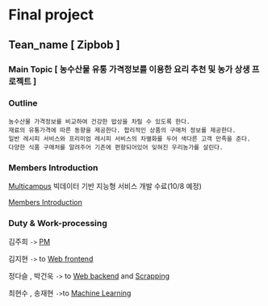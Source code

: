 # Final project
## Tean_name [ Zipbob ]
### Main Topic [ 농수산물 유통 가격정보를 이용한 요리 추천 및 농가 상생 프로젝트 ]
### Outline 
```
농수산물 가격정보를 비교하여 건강한 밥상을 차릴 수 있도록 한다.
재료의 유통가격에 따른 동향을 제공한다. 합리적인 상품의 구매처 정보를 제공한다. 
일반 레시피 서비스와 프리미엄 레시피 서비스의 차별화를 두어 색다른 고객 만족을 준다.
다양한 식품 구매처를 알려주어 기존에 편향되어있어 잊혀진 우리농가를 살린다.
```
### Members Introduction

[Multicampus](https://www.multicampus.com) 빅데이터 기반 지능형 서비스 개발 수료(10/8 예정)

[Members Introduction](https://github.com/ginttone/Zipbob/blob/master/member.md)


### Duty & Work-processing
김주희 `->` [PM](https://github.com/ginttone/Zipbob)

김지현 `->` to [Web frontend](https://github.com/ginttone/Zipbob/tree/master/home)

정다슬 , 박건욱 `->` to [Web backend](https://github.com/ginttone/Zipbob/tree/master/templates) and [Scrapping](https://github.com/ginttone/Zipbob/tree/master/Crawling)

최현수 , 송재현 `->`to [Machine Learning](https://github.com/ginttone/Zipbob/tree/master/ML)
